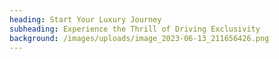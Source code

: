 ```yaml
---
heading: Start Your Luxury Journey
subheading: Experience the Thrill of Driving Exclusivity
background: /images/uploads/image_2023-06-13_211656426.png
---
```

